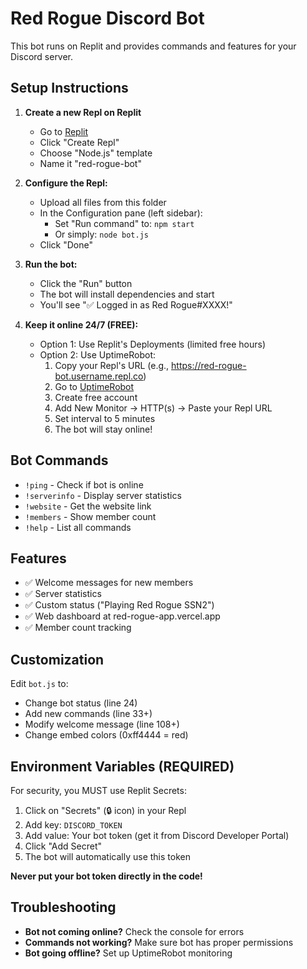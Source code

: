 # Red Rogue Discord Bot

This bot runs on Replit and provides commands and features for your Discord server.

## Setup Instructions

1. **Create a new Repl on Replit**
   - Go to [Replit](https://replit.com)
   - Click "Create Repl"
   - Choose "Node.js" template
   - Name it "red-rogue-bot"

2. **Configure the Repl:**
   - Upload all files from this folder
   - In the Configuration pane (left sidebar):
     - Set "Run command" to: `npm start`
     - Or simply: `node bot.js`
   - Click "Done"

3. **Run the bot:**
   - Click the "Run" button
   - The bot will install dependencies and start
   - You'll see "✅ Logged in as Red Rogue#XXXX!"

4. **Keep it online 24/7 (FREE):**
   - Option 1: Use Replit's Deployments (limited free hours)
   - Option 2: Use UptimeRobot:
     1. Copy your Repl's URL (e.g., https://red-rogue-bot.username.repl.co)
     2. Go to [UptimeRobot](https://uptimerobot.com)
     3. Create free account
     4. Add New Monitor → HTTP(s) → Paste your Repl URL
     5. Set interval to 5 minutes
     6. The bot will stay online!

## Bot Commands

- `!ping` - Check if bot is online
- `!serverinfo` - Display server statistics
- `!website` - Get the website link
- `!members` - Show member count
- `!help` - List all commands

## Features

- ✅ Welcome messages for new members
- ✅ Server statistics
- ✅ Custom status ("Playing Red Rogue SSN2")
- ✅ Web dashboard at red-rogue-app.vercel.app
- ✅ Member count tracking

## Customization

Edit `bot.js` to:
- Change bot status (line 24)
- Add new commands (line 33+)
- Modify welcome message (line 108+)
- Change embed colors (0xff4444 = red)

## Environment Variables (REQUIRED)

For security, you MUST use Replit Secrets:
1. Click on "Secrets" (🔒 icon) in your Repl
2. Add key: `DISCORD_TOKEN`
3. Add value: Your bot token (get it from Discord Developer Portal)
4. Click "Add Secret"
5. The bot will automatically use this token

**Never put your bot token directly in the code!**

## Troubleshooting

- **Bot not coming online?** Check the console for errors
- **Commands not working?** Make sure bot has proper permissions
- **Bot going offline?** Set up UptimeRobot monitoring